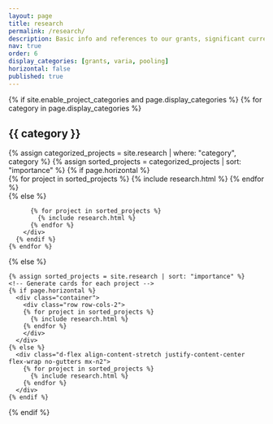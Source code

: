 ```yaml
---
layout: page
title: research
permalink: /research/
description: Basic info and references to our grants, significant current and past research and finally ride-pooling our main current stream of research.
nav: true
order: 6
display_categories: [grants, varia, pooling]
horizontal: false
published: true
---
```


<div class="projects">
  {% if site.enable_project_categories and page.display_categories %}
  <!-- Display categorized projects -->
    {% for category in page.display_categories %}
      <h2 class="category">{{ category }}</h2>
      {% assign categorized_projects = site.research | where: "category", category %}
      {% assign sorted_projects = categorized_projects | sort: "importance" %}
      <!-- Generate cards for each project -->
      {% if page.horizontal %}
        <div class="container">
          <div class="row row-cols-2">
          {% for project in sorted_projects %}
            {% include research.html %}
          {% endfor %}
          </div>
        </div>
      {% else %}
       <div class="d-flex align-content-stretch justify-content-center flex-wrap no-gutters mx-n2">

          {% for project in sorted_projects %}
            {% include research.html %}
          {% endfor %}
        </div>
      {% endif %}
    {% endfor %}

  {% else %}
  <!-- Display projects without categories -->
    {% assign sorted_projects = site.research | sort: "importance" %}
    <!-- Generate cards for each project -->
    {% if page.horizontal %}
      <div class="container">
        <div class="row row-cols-2">
        {% for project in sorted_projects %}
          {% include research.html %}
        {% endfor %}
        </div>
      </div>
    {% else %}
      <div class="d-flex align-content-stretch justify-content-center flex-wrap no-gutters mx-n2">
        {% for project in sorted_projects %}
          {% include research.html %}
        {% endfor %}
      </div>
    {% endif %}

  {% endif %}


